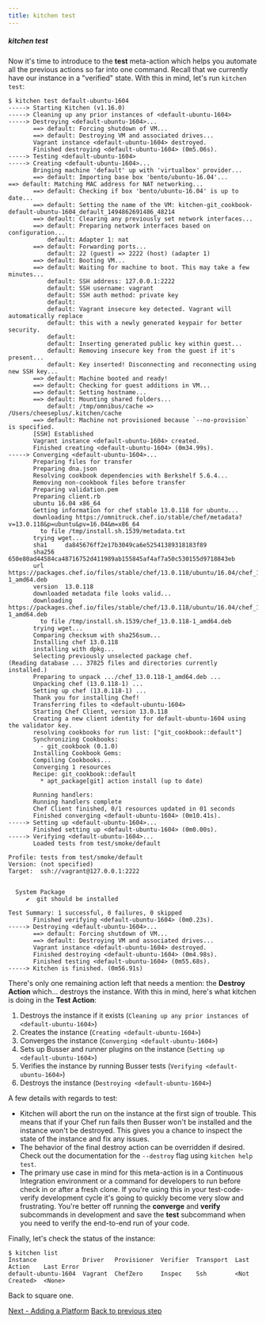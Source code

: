 ```yaml
---
title: kitchen test
---
```


##### kitchen test

Now it's time to introduce to the **test** meta-action which helps you automate all the previous actions so far into one command. Recall that we currently have our instance in a "verified" state. With this in mind, let's run `kitchen test`:

~~~
$ kitchen test default-ubuntu-1604
-----> Starting Kitchen (v1.16.0)
-----> Cleaning up any prior instances of <default-ubuntu-1604>
-----> Destroying <default-ubuntu-1604>...
       ==> default: Forcing shutdown of VM...
       ==> default: Destroying VM and associated drives...
       Vagrant instance <default-ubuntu-1604> destroyed.
       Finished destroying <default-ubuntu-1604> (0m5.06s).
-----> Testing <default-ubuntu-1604>
-----> Creating <default-ubuntu-1604>...
       Bringing machine 'default' up with 'virtualbox' provider...
       ==> default: Importing base box 'bento/ubuntu-16.04'...
==> default: Matching MAC address for NAT networking...
       ==> default: Checking if box 'bento/ubuntu-16.04' is up to date...
       ==> default: Setting the name of the VM: kitchen-git_cookbook-default-ubuntu-1604_default_1494862691486_48214
       ==> default: Clearing any previously set network interfaces...
       ==> default: Preparing network interfaces based on configuration...
           default: Adapter 1: nat
       ==> default: Forwarding ports...
           default: 22 (guest) => 2222 (host) (adapter 1)
       ==> default: Booting VM...
       ==> default: Waiting for machine to boot. This may take a few minutes...
           default: SSH address: 127.0.0.1:2222
           default: SSH username: vagrant
           default: SSH auth method: private key
           default:
           default: Vagrant insecure key detected. Vagrant will automatically replace
           default: this with a newly generated keypair for better security.
           default:
           default: Inserting generated public key within guest...
           default: Removing insecure key from the guest if it's present...
           default: Key inserted! Disconnecting and reconnecting using new SSH key...
       ==> default: Machine booted and ready!
       ==> default: Checking for guest additions in VM...
       ==> default: Setting hostname...
       ==> default: Mounting shared folders...
           default: /tmp/omnibus/cache => /Users/cheeseplus/.kitchen/cache
       ==> default: Machine not provisioned because `--no-provision` is specified.
       [SSH] Established
       Vagrant instance <default-ubuntu-1604> created.
       Finished creating <default-ubuntu-1604> (0m34.99s).
-----> Converging <default-ubuntu-1604>...
       Preparing files for transfer
       Preparing dna.json
       Resolving cookbook dependencies with Berkshelf 5.6.4...
       Removing non-cookbook files before transfer
       Preparing validation.pem
       Preparing client.rb
       ubuntu 16.04 x86_64
       Getting information for chef stable 13.0.118 for ubuntu...
       downloading https://omnitruck.chef.io/stable/chef/metadata?v=13.0.118&p=ubuntu&pv=16.04&m=x86_64
         to file /tmp/install.sh.1539/metadata.txt
       trying wget...
       sha1     da845676ff2e17b3049ca6e52541389318183f89
       sha256   650e80ad44584ca48716752d411989ab155845af4af7a50c530155d9718843eb
       url      https://packages.chef.io/files/stable/chef/13.0.118/ubuntu/16.04/chef_13.0.118-1_amd64.deb
       version  13.0.118
       downloaded metadata file looks valid...
       downloading https://packages.chef.io/files/stable/chef/13.0.118/ubuntu/16.04/chef_13.0.118-1_amd64.deb
         to file /tmp/install.sh.1539/chef_13.0.118-1_amd64.deb
       trying wget...
       Comparing checksum with sha256sum...
       Installing chef 13.0.118
       installing with dpkg...
       Selecting previously unselected package chef.
(Reading database ... 37825 files and directories currently installed.)
       Preparing to unpack .../chef_13.0.118-1_amd64.deb ...
       Unpacking chef (13.0.118-1) ...
       Setting up chef (13.0.118-1) ...
       Thank you for installing Chef!
       Transferring files to <default-ubuntu-1604>
       Starting Chef Client, version 13.0.118
       Creating a new client identity for default-ubuntu-1604 using the validator key.
       resolving cookbooks for run list: ["git_cookbook::default"]
       Synchronizing Cookbooks:
         - git_cookbook (0.1.0)
       Installing Cookbook Gems:
       Compiling Cookbooks...
       Converging 1 resources
       Recipe: git_cookbook::default
         * apt_package[git] action install (up to date)

       Running handlers:
       Running handlers complete
       Chef Client finished, 0/1 resources updated in 01 seconds
       Finished converging <default-ubuntu-1604> (0m10.41s).
-----> Setting up <default-ubuntu-1604>...
       Finished setting up <default-ubuntu-1604> (0m0.00s).
-----> Verifying <default-ubuntu-1604>...
       Loaded tests from test/smoke/default

Profile: tests from test/smoke/default
Version: (not specified)
Target:  ssh://vagrant@127.0.0.1:2222


  System Package
     ✔  git should be installed

Test Summary: 1 successful, 0 failures, 0 skipped
       Finished verifying <default-ubuntu-1604> (0m0.23s).
-----> Destroying <default-ubuntu-1604>...
       ==> default: Forcing shutdown of VM...
       ==> default: Destroying VM and associated drives...
       Vagrant instance <default-ubuntu-1604> destroyed.
       Finished destroying <default-ubuntu-1604> (0m4.98s).
       Finished testing <default-ubuntu-1604> (0m55.68s).
-----> Kitchen is finished. (0m56.91s)
~~~

There's only one remaining action left that needs a mention: the **Destroy Action** which... destroys the instance. With this in mind, here's what kitchen is doing in the **Test Action**:

1. Destroys the instance if it exists (`Cleaning up any prior instances of <default-ubuntu-1604>`)
2. Creates the instance (`Creating <default-ubuntu-1604>`)
3. Converges the instance (`Converging <default-ubuntu-1604>`)
4. Sets up Busser and runner plugins on the instance (`Setting up <default-ubuntu-1604>`)
5. Verifies the instance by running Busser tests (`Verifying <default-ubuntu-1604>`)
6. Destroys the instance (`Destroying <default-ubuntu-1604>`)

A few details with regards to test:

* Kitchen will abort the run on the instance at the first sign of trouble. This means that if your Chef run fails then Busser won't be installed and the instance won't be destroyed. This gives you a chance to inspect the state of the instance and fix any issues.
* The behavior of the final destroy action can be overridden if desired. Check out the documentation for the `--destroy` flag using `kitchen help test`.
* The primary use case in mind for this meta-action is in a Continuous Integration environment or a command for developers to run before check in or after a fresh clone. If you're using this in your test-code-verify development cycle it's going to quickly become very slow and frustrating. You're better off running the **converge** and **verify** subcommands in development and save the **test** subcommand when you need to verify the end-to-end run of your code.

Finally, let's check the status of the instance:

~~~
$ kitchen list
Instance             Driver   Provisioner  Verifier  Transport  Last Action    Last Error
default-ubuntu-1604  Vagrant  ChefZero     Inspec    Ssh        <Not Created>  <None>
~~~

Back to square one.

<div class="sidebar--footer">
<a class="button primary-cta" href="/docs/getting-started/adding-platform">Next - Adding a Platform</a>
<a class="sidebar--footer--back" href="/docs/getting-started/running-verify">Back to previous step</a>
</div>
